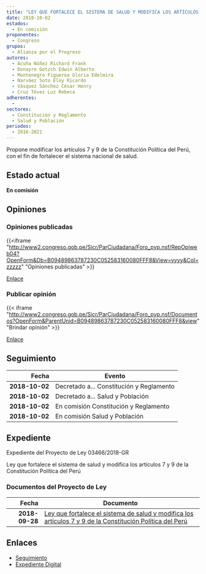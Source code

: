 ```yaml
---
title: "LEY QUE FORTALECE EL SISTEMA DE SALUD Y MODIFICA LOS ARTÍCULOS 7, 9 DE LA CONSTITUCIÓN POLÍTICA DEL PERÚ"
date: 2018-10-02
estados: 
  - En comisión
proponentes: 
  - Congreso
grupos: 
  - Alianza por el Progreso
autores: 
  - Acuña Núñez Richard Frank
  - Donayre Gotzch Edwin Alberto
  - Montenegro Figueroa Gloria Edelmira
  - Narváez Soto Eloy Ricardo
  - Vásquez Sánchez César Henry
  - Cruz Tévez Luz Rebeca
adherentes: 
  - 
sectores: 
  - Constitución y Reglamento
  - Salud y Población
periodos: 
  - 2016-2021
---
```


Propone modificar los artículos 7 y 9 de la Constitución Política del Perú, con el fin de fortalecer el sistema nacional de salud.


## Estado actual

**En comisión**

## Opiniones

### Opiniones publicadas

{{<iframe "http://www2.congreso.gob.pe/Sicr/ParCiudadana/Foro_pvp.nsf/RepOpiweb04?OpenForm&Db=B09489863787230C052583160080FFF8&View=yyyy&Col=zzzzz" "Opiniones publicadas" >}}

[Enlace](http://www2.congreso.gob.pe/Sicr/ParCiudadana/Foro_pvp.nsf/RepOpiweb04?OpenForm&Db=B09489863787230C052583160080FFF8&View=yyyy&Col=zzzzz)
### Publicar opinión

{{< iframe "http://www2.congreso.gob.pe/Sicr/ParCiudadana/Foro_pvp.nsf/Documentos?OpenForm&ParentUnid=B09489863787230C052583160080FFF8&view" "Brindar opinión" >}}

[Enlace](http://www2.congreso.gob.pe/Sicr/ParCiudadana/Foro_pvp.nsf/Documentos?OpenForm&ParentUnid=B09489863787230C052583160080FFF8&view)

## Seguimiento

| Fecha | Evento |
|------:|--------|
| **2018-10-02** | Decretado a... Constitución y Reglamento|
| **2018-10-02** | Decretado a... Salud y Población|
| **2018-10-02** | En comisión Constitución y Reglamento|
| **2018-10-02** | En comisión Salud y Población|


## Expediente

Expediente del Proyecto de Ley 03466/2018-GR

Ley que fortalece el sistema de salud y modifica los artículos 7 y 9 de la Constitución Política del Perú


### Documentos del Proyecto de Ley

| Fecha | Documento |
|------:|--------|
| **2018-09-28** | [Ley que fortalece el sistema de salud y modifica los artículos 7 y 9 de la Constitución Política del Perú](http://www.leyes.congreso.gob.pe/Documentos/2016_2021/Proyectos_de_Ley_y_de_Resoluciones_Legislativas/PL0346620180928.PDF) |

## Enlaces 

- [Seguimiento](http://www2.congreso.gob.pe/Sicr/TraDocEstProc/CLProLey2016.nsf/f7fff46988ca05b1052578e100829cc7/bcd9684b61959fd3052583160079ed2b?OpenDocument)
- [Expediente Digital](http://www2.congreso.gob.pe/Sicr/TraDocEstProc/CLProLey2016.nsf/f7fff46988ca05b1052578e100829cc7/bcd9684b61959fd3052583160079ed2b?OpenDocument&Click=05257FB7005EB655.eb71d0cf91d8294e05256cdf006b5706/$Body/0.1C6C)
